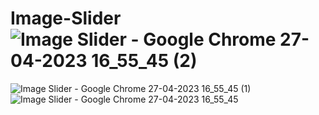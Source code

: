 # Image-Slider![Image Slider - Google Chrome 27-04-2023 16_55_45 (2)](https://user-images.githubusercontent.com/120245077/234848381-d7577e6b-ab54-49d2-b99c-f17d64fc284e.png)
![Image Slider - Google Chrome 27-04-2023 16_55_45 (1)](https://user-images.githubusercontent.com/120245077/234848388-1c62066e-9c04-408a-a866-96cb8c3bdffe.png)
![Image Slider - Google Chrome 27-04-2023 16_55_45](https://user-images.githubusercontent.com/120245077/234848397-0be138cb-161d-464b-b939-db057a42481e.png)
